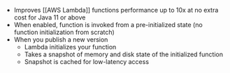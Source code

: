 - Improves [[AWS Lambda]] functions performance up to 10x at no extra cost for Java 11 or above
- When enabled, function is invoked from a pre-initialized state (no function initialization from scratch)
- When you publish a new version
	- Lambda initializes your function
	- Takes a snapshot of memory and disk state of the initialized function
	- Snapshot is cached for low-latency access
